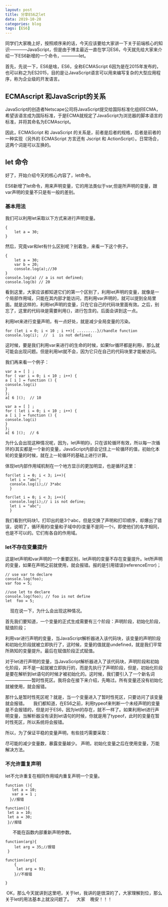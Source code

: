 ```yaml
---
layout: post
title: 分享ES6之let
data: 2019-10-28
categories: blog
tags: [ES6]
---
```


同学们大家晚上好，按照顺序来的话，今天应该要给大家讲一下关于前端核心的知识————JavaScript，但是由于博主最近一直在学习ES6，今天就先给大家来介绍一下ES6新增的一个命令，————let。

首先，先说一下，ES6是啥，ES6，全称ECMAScript 6因为是在2015年发布的，也可以称之为ES2015，目的是让JavaScript语言可以用来编写复杂的大型应用程序，称为企业级的开发语言。

## ECMAscript 和JavaScript的关系

JavaScript的创造者Netscape公司将JavaScript提交给国际标准化组织ECMA，希望该语言成为国际标准，于是ECMA就规定了JavaScript为浏览器的脚本语言的标准，并将其命名为ECMAscript。

因此，ECMAScript 和 JavaScript 的关系是，前者是后者的规格，后者是前者的一种实现（另外的 ECMAScript 方言还有 Jscript 和 ActionScript）。日常场合，这两个词是可以互换的。

## let 命令 

好了，开始介绍今天的核心内容了，let命令。

ES6新增了let命令，用来声明变量，它的用法类似于var,但是所声明的变量，跟var声明的变量不只是有一般的差别。

### 基本用法

我们可以利用let采取以下方式来进行声明变量。

	{
		let a = 30;
	}
	

然后，究竟var和let有什么区别呢？别着急，来看一下这个例子。

	{
		let a = 30;
		var b = 20;
		console.log(a);//30
	}
	console.log(a) // a is not defined;
	console.log(b) // 20
    
看到这里，大家应该都知道它们的第一个区别了，利用let声明的变量，就像是一个局部作用域，只能在其内部才能访问，而利用var声明的，就可以提到全局里面。就是这样的，利用let声明的变量，只在它自己的代码块里面有效。之后，别忘了，这里的代码块是需要利用{}，进行包含的。后面会讲到这一点。

利用let来进行变量声明，有一点好处，就是减少全局变量的污染。


	for (let i = 0; i < 10 ; i ++){ .........}//handle function
	console.log(i);  //  i  is not defined;

这时候，要是我们利用var来进行i的生命的时候，如果for循环都是利用i，那么就可能会出现问题。但是利用let就不会，因为它只在自己的代码块里才能被访问。

我们再来看一个例子：

	var a = [ ] ;
	for ( var i = 0; i < 10 ; i++) {
	a [ i ] = function () {
	console.log(i)
	}
	};
	a[ 6 ]();  // 10 

	var a = [ ] ;
	for ( let i = 0; i < 10 ; i++) {
	a [ i ] = function () {
	console.log(i)
	}
	};
	a[ 6 ]();  // 6

为什么会出现这种情况呢，因为，let声明的i，只在该轮循环有效，所以每一次循环的i其实都是一个新的变量，JavaScript内部会记住上一轮循环的值，初始化本轮的变量的时候，就在上一轮循环的基础上进行计算。

体现let内部作用域机制在一个地方显示的更加明显，也是循环这里：

	for(let i = 0; i < 3; i++){
	  let i = "abc";
	  console.log(i);// 3*abc
	  }

	for(let i = 0; i < 3; i++){
	  console.log(i);// i is not define;
	  let i = "abc";
	  }

我们看到代码块1，打印出的是3个abc，但是交换了声明和打印顺序，却爆出了错误，说明了，循环用的i变量和子域中的i变量不是同一个i，即使他们的名字相同，也是不可以的。它们有各自的作用域。

### let不存在变量提升

这是let声明和var声明的一个重要区别，let声明的变量不存在变量提升。let所声明的变量，如果在声明之前就使用，就会报错。报的是引用错误(referenceError)；


	// use var to declare
	console.log(foo);
	var foo = 5;

	//use let to declare
	console.log(foo); // foo is not define
	let  foo = 5;
    
现在说一下，为什么会出现这种情况。

首先我们要知道，一个变量的正式生成需要有三个阶段：声明阶段，初始化阶段，赋值阶段；

利用var进行声明的变量，当JavaScript解析器进入该代码块，该变量的声明阶段和初始化阶段就被立即执行了，这时候，变量的值就是undefined，就是我们平常所熟知的变量提升。最后在赋值阶段正式赋值。

对于let进行声明的变量，当JavaScript解析器进入了该代码块，声明阶段和初始化阶段，并不是一起就被立即执行的，而是先执行了声明阶段，但是，初始化阶段是要在解析到let语句的时候才被初始化的。这时候，我们要引入了一个新名词——————暂时性死区。我将会在接下来介绍，先略过。所有变量还没有初始化就被使用，就会报错。

那什么是暂时性死区呢？就是，当一个变量进入了暂时性死区，只要访问了该变量就会报错。
    
我们都知道，在ES6之前，利用typeof来判断一个未经声明的变量是不会报错的，但是对于ES6，因为let的存在，就不一样了。如果利用let进行声明变量，当解析器没有读到let语句的时候，你就是用了typeof，此时的变量在暂时性死区，所以系统将会报错。

所以，为了保证平稳的变量声明，有些技巧需要采取：

尽可能的减少变量数，暴露变量越少。
声明，初始化变量之后在使用变量，万能解决方法。
  
### 不允许重复声明

let不允许重复在相同作用域内重复声明一个变量。

	function (){
	   let a = 10;
	   var a = 1 ;
	  }//报错

	function(){
	 let a = 10;
	 let a = 30;
	 }//报错
       
不能在函数内部重新声明参数。

	function(arg){
		let arg = 35;//报错
	 }

	function(arg){
		{
		 let arg = 93;
		}//不报错

	}

  
  OK，那么今天就讲到这里吧，关于let，我讲的是很深的了，大家理解到位，那么关于let的用法基本上就没问题了。
  
  大家
    晚安！！！
    
    
    
    
    
    
    
    
    
    
